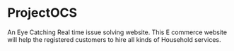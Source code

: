 # ProjectOCS
An Eye Catching Real time issue solving website. 
This E commerce website will help the registered customers to hire all kinds of Household services.
